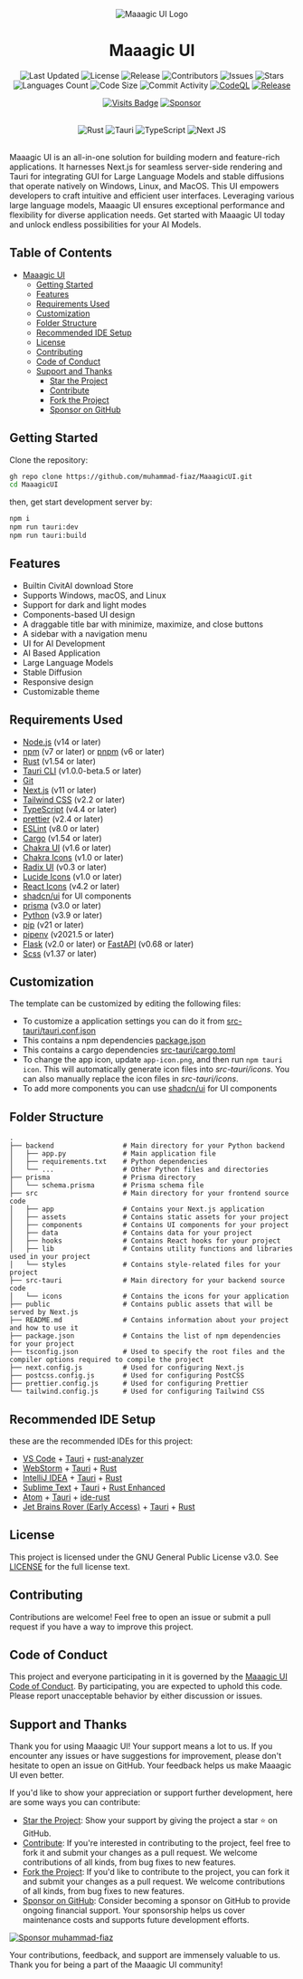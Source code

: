 <p align="center">
  <img src="https://github.com/muhammad-fiaz/MaaagicUI/assets/75434191/4fa95721-7161-4f88-8056-cba5e9fe647d" alt="Maaagic UI Logo">
</p>

<h1 align="center">Maaagic UI</h1>

<div align="center">
  <img src="https://img.shields.io/github/last-commit/muhammad-fiaz/MaaagicUI" alt="Last Updated">
  <img src="https://img.shields.io/github/license/muhammad-fiaz/MaaagicUI" alt="License">
  <img src="https://img.shields.io/github/v/release/muhammad-fiaz/MaaagicUI" alt="Release">
  <img src="https://img.shields.io/github/contributors/muhammad-fiaz/MaaagicUI" alt="Contributors">
  <img src="https://img.shields.io/github/issues/muhammad-fiaz/MaaagicUI" alt="Issues">
  <img src="https://img.shields.io/github/stars/muhammad-fiaz/MaaagicUI" alt="Stars">
  <img src="https://img.shields.io/github/languages/count/muhammad-fiaz/MaaagicUI" alt="Languages Count">
  <img src="https://img.shields.io/github/languages/code-size/muhammad-fiaz/MaaagicUI" alt="Code Size">
  <img src="https://img.shields.io/github/commit-activity/m/muhammad-fiaz/MaaagicUI" alt="Commit Activity">
  <a href="https://github.com/muhammad-fiaz/MaaagicUI/actions/workflows/github-code-scanning/codeql"><img src="https://github.com/muhammad-fiaz/MaaagicUI/actions/workflows/github-code-scanning/codeql/badge.svg" alt="CodeQL"></a>
<a href="https://github.com/muhammad-fiaz/MaaagicUI/actions/workflows/release.yml"><img src="https://github.com/muhammad-fiaz/MaaagicUI/actions/workflows/release.yml/badge.svg" alt="Release"></a>

<a href="https://github.com/muhammad-fiaz/MaaagicUI/"><img src="https://badges.strrl.dev/visits/muhammad-fiaz/MaaagicUI" alt="Visits Badge"></a>
[![Sponsor](https://img.shields.io/static/v1?label=Sponsor&message=muhammad-fiaz&logo=github&color=white)](https://github.com/sponsors/muhammad-fiaz)

   <br>
  <img src="https://img.shields.io/badge/rust-%23000000.svg?style=for-the-badge&logo=rust&logoColor=white" alt="Rust">
  <img src="https://img.shields.io/badge/tauri-%2324C8DB.svg?style=for-the-badge&logo=tauri&logoColor=%23FFFFFF" alt="Tauri">
  <img src="https://img.shields.io/badge/typescript-%23007ACC.svg?style=for-the-badge&logo=typescript&logoColor=white" alt="TypeScript">
  <img src="https://img.shields.io/badge/Next-black?style=for-the-badge&logo=next.js&logoColor=white" alt="Next JS">
    <br>
    <br>
</div>


Maaagic UI is an all-in-one solution for building modern and feature-rich applications. It harnesses Next.js for seamless server-side rendering and Tauri for integrating GUI for Large Language Models and stable diffusions that operate natively on Windows, Linux, and MacOS. This UI empowers developers to craft intuitive and efficient user interfaces. Leveraging various large language models, Maaagic UI ensures exceptional performance and flexibility for diverse application needs. Get started with Maaagic UI today and unlock endless possibilities for your AI Models.

## Table of Contents

- [Maaagic UI](#maaagic-ui)
    - [Getting Started](#getting-started)
    - [Features](#features)
    - [Requirements Used](#requirements-used)
    - [Customization](#customization)
    - [Folder Structure](#folder-structure)
    - [Recommended IDE Setup](#recommended-ide-setup)
    - [License](#license)
    - [Contributing](#contributing)
    - [Code of Conduct](#code-of-conduct)
    - [Support and Thanks](#support-and-thanks)
        - [Star the Project](#star-the-project)
        - [Contribute](#contribute)
        - [Fork the Project](#fork-the-project)
        - [Sponsor on GitHub](#sponsor-on-github)

## Getting Started

Clone the repository:

```bash
gh repo clone https://github.com/muhammad-fiaz/MaaagicUI.git
cd MaaagicUI
```

then, get start development server by:
```bash
npm i
npm run tauri:dev
npm run tauri:build
```


## Features

- Builtin CivitAI download Store
- Supports Windows, macOS, and Linux
- Support for dark and light modes
- Components-based UI design
- A draggable title bar with minimize, maximize, and close buttons
- A sidebar with a navigation menu
- UI for AI Development
- AI Based Application
- Large Language Models
- Stable Diffusion
- Responsive design
- Customizable theme


## Requirements Used

- [Node.js](https://nodejs.org/en/) (v14 or later)
- [npm](https://www.npmjs.com/) (v7 or later) or [pnpm](https://pnpm.io/) (v6 or later)
- [Rust](https://www.rust-lang.org/) (v1.54 or later)
- [Tauri CLI](https://tauri.studio/en/docs/getting-started/intro) (v1.0.0-beta.5 or later)
- [Git](https://git-scm.com/)
- [Next.js](https://nextjs.org/) (v11 or later)
- [Tailwind CSS](https://tailwindcss.com/) (v2.2 or later)
- [TypeScript](https://www.typescriptlang.org/) (v4.4 or later)
- [prettier](https://prettier.io/) (v2.4 or later)
- [ESLint](https://eslint.org/) (v8.0 or later)
- [Cargo](https://doc.rust-lang.org/cargo/) (v1.54 or later)
- [Chakra UI](https://chakra-ui.com/) (v1.6 or later)
- [Chakra Icons](https://chakra-ui.com/docs/media-and-icons/icon) (v1.0 or later)
- [Radix UI](https://www.radix-ui.com/) (v0.3 or later)
- [Lucide Icons](https://lucide.dev/) (v1.0 or later)
- [React Icons](https://react-icons.github.io/react-icons/) (v4.2 or later)
- [shadcn/ui](https://github.com/shadcn/ui) for UI components
- [prisma](https://www.prisma.io/) (v3.0 or later)
- [Python](https://www.python.org/) (v3.9 or later)
- [pip](https://pypi.org/project/pip/) (v21 or later)
- [pipenv](https://pypi.org/project/pipenv/) (v2021.5 or later)
- [Flask](https://flask.palletsprojects.com/) (v2.0 or later) or [FastAPI](https://fastapi.tiangolo.com/) (v0.68 or later)
- [Scss](https://sass-lang.com/) (v1.37 or later)

## Customization

The template can be customized by editing the following files:

- To customize a application settings you can do it from [src-tauri/tauri.conf.json](src-tauri/tauri.conf.json)
- This contains a npm dependencies [package.json](/package.json)
- This contains a cargo dependencies [src-tauri/cargo.toml](src-tauri/Cargo.toml)
- To change the app icon, update `app-icon.png`, and then run `npm tauri icon`. This will automatically generate icon files into _src-tauri/icons_. You can also manually replace the icon files in _src-tauri/icons_.
- To add more components you can use [shadcn/ui](https://ui.shadcn.com/docs/installation/next) for UI components


## Folder Structure

```
.
├── backend                 # Main directory for your Python backend
│   ├── app.py              # Main application file
│   ├── requirements.txt    # Python dependencies
│   └── ...                 # Other Python files and directories
├── prisma                  # Prisma directory
│   └── schema.prisma       # Prisma schema file
├── src                     # Main directory for your frontend source code
│   ├── app                 # Contains your Next.js application
│   ├── assets              # Contains static assets for your project
│   ├── components          # Contains UI components for your project
│   ├── data                # Contains data for your project
│   ├── hooks               # Contains React hooks for your project
│   ├── lib                 # Contains utility functions and libraries used in your project
│   └── styles              # Contains style-related files for your project
├── src-tauri               # Main directory for your backend source code
│   └── icons               # Contains the icons for your application
├── public                  # Contains public assets that will be served by Next.js
├── README.md               # Contains information about your project and how to use it
├── package.json            # Contains the list of npm dependencies for your project
├── tsconfig.json           # Used to specify the root files and the compiler options required to compile the project
├── next.config.js          # Used for configuring Next.js
├── postcss.config.js       # Used for configuring PostCSS
├── prettier.config.js      # Used for configuring Prettier
└── tailwind.config.js      # Used for configuring Tailwind CSS

```

## Recommended IDE Setup
 these are the recommended IDEs for this project:
- [VS Code](https://code.visualstudio.com/) + [Tauri](https://marketplace.visualstudio.com/items?itemName=tauri-apps.tauri-vscode) + [rust-analyzer](https://marketplace.visualstudio.com/items?itemName=rust-lang.rust-analyzer)
- [WebStorm](https://www.jetbrains.com/webstorm/) + [Tauri](https://plugins.jetbrains.com/plugin/16459-tauri) + [Rust](https://plugins.jetbrains.com/plugin/8182-rust)
- [IntelliJ IDEA](https://www.jetbrains.com/idea/) + [Tauri](https://plugins.jetbrains.com/plugin/16459-tauri) + [Rust](https://plugins.jetbrains.com/plugin/8182-rust)
- [Sublime Text](https://www.sublimetext.com/) + [Tauri](https://packagecontrol.io/packages/Tauri) + [Rust Enhanced](https://packagecontrol.io/packages/Rust%20Enhanced)
- [Atom](https://atom.io/) + [Tauri](https://atom.io/packages/tauri) + [ide-rust](https://atom.io/packages/ide-rust)
- [Jet Brains Rover (Early Access)](https://www.jetbrains.com/rover/) + [Tauri](https://plugins.jetbrains.com/plugin/16459-tauri) + [Rust](https://plugins.jetbrains.com/plugin/8182-rust)


## License

This project is licensed under the GNU General Public License v3.0. See [LICENSE](LICENSE) for the full license text.

## Contributing

Contributions are welcome! Feel free to open an issue or submit a pull request if you have a way to improve this project.

## Code of Conduct

This project and everyone participating in it is governed by the [Maaagic UI Code of Conduct](CODE_OF_CONDUCT.md). By participating, you are expected to uphold this code. Please report unacceptable behavior by either discussion or issues.

## Support and Thanks

Thank you for using Maaagic UI! Your support means a lot to us. If you encounter any issues or have suggestions for improvement, please don't hesitate to open an issue on GitHub. Your feedback helps us make Maaagic UI even better.

If you'd like to show your appreciation or support further development, here are some ways you can contribute:

- [Star the Project](https://github.com/muhammad-fiaz/MaaagicUI#star-the-project): Show your support by giving the project a star ⭐ on GitHub.
- [Contribute](https://github.com/muhammad-fiaz/MaaagicUI#contribute): If you're interested in contributing to the project, feel free to fork it and submit your changes as a pull request. We welcome contributions of all kinds, from bug fixes to new features.
- [Fork the Project](https://github.com/muhammad-fiaz/MaaagicUI#fork-the-project): If you'd like to contribute to the project, you can fork it and submit your changes as a pull request. We welcome contributions of all kinds, from bug fixes to new features.
- [Sponsor on GitHub](https://github.com/muhammad-fiaz/MaaagicUI#sponsor-on-github): Consider becoming a sponsor on GitHub to provide ongoing financial support. Your sponsorship helps us cover maintenance costs and supports future development efforts.


[![Sponsor muhammad-fiaz](https://img.shields.io/static/v1?label=Sponsor&message=muhammad-fiaz&logo=github&color=green)](https://github.com/sponsors/muhammad-fiaz)



Your contributions, feedback, and support are immensely valuable to us. Thank you for being a part of the Maaagic UI community!
